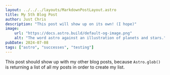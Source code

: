 ```yaml
---
layout: ../../../layouts/MarkdownPostLayout.astro
title: My 5th Blog Post
author: Just Chris
description: "This post will show up on its own! (I hope)"
image:
    url: "https://docs.astro.build/default-og-image.png"
    alt: "The word astro against an illustration of planets and stars."
pubDate: 2024-07-08
tags: ["astro", "successes", "testing"]
---
```

This post should show up with my other blog posts, because `Astro.glob()` is returning a list of all my posts in order to create my list.
